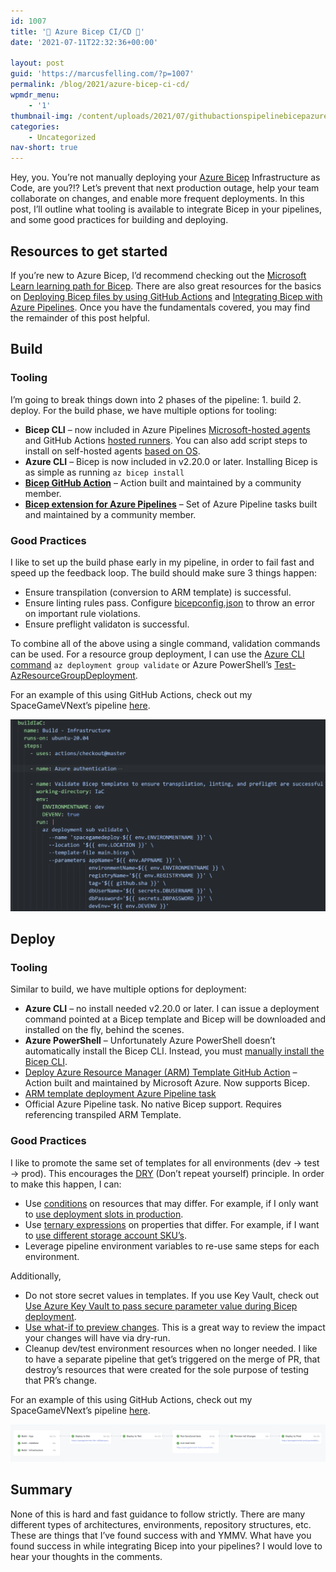```yaml
---
id: 1007
title: '💪 Azure Bicep CI/CD 🚀'
date: '2021-07-11T22:32:36+00:00'

layout: post
guid: 'https://marcusfelling.com/?p=1007'
permalink: /blog/2021/azure-bicep-ci-cd/
wpmdr_menu:
    - '1'
thumbnail-img: /content/uploads/2021/07/githubactionspipelinebicepazure.png
categories:
    - Uncategorized
nav-short: true
---
```



Hey, you. You’re not manually deploying your [Azure Bicep](https://docs.microsoft.com/en-us/azure/azure-resource-manager/bicep/overview) Infrastructure as Code, are you?!? Let’s prevent that next production outage, help your team collaborate on changes, and enable more frequent deployments. In this post, I’ll outline what tooling is available to integrate Bicep in your pipelines, and some good practices for building and deploying.

## Resources to get started

If you’re new to Azure Bicep, I’d recommend checking out the [Microsoft Learn learning path for Bicep](https://docs.microsoft.com/en-us/learn/paths/bicep-deploy/). There are also great resources for the basics on [Deploying Bicep files by using GitHub Actions](https://docs.microsoft.com/en-us/azure/azure-resource-manager/bicep/deploy-github-actions) and [Integrating Bicep with Azure Pipelines](https://docs.microsoft.com/en-us/azure/azure-resource-manager/bicep/add-template-to-azure-pipelines). Once you have the fundamentals covered, you may find the remainder of this post helpful.

## Build 

### Tooling

I’m going to break things down into 2 phases of the pipeline: 1. build 2. deploy. For the build phase, we have multiple options for tooling:

- **Bicep CLI** – now included in Azure Pipelines [Microsoft-hosted agents](https://docs.microsoft.com/en-us/azure/devops/pipelines/agents/hosted?view=azure-devops&tabs=yaml) and GitHub Actions [hosted runners](https://docs.github.com/en/actions/using-github-hosted-runners/about-github-hosted-runners). You can also add script steps to install on self-hosted agents [based on OS](https://docs.microsoft.com/en-us/azure/azure-resource-manager/bicep/install#install-manually).
- **Azure CLI** – Bicep is now included in v2.20.0 or later. Installing Bicep is as simple as running `az bicep install`
- [**Bicep GitHub Action**](https://github.com/marketplace/actions/bicep-build) – Action built and maintained by a community member.
- [**Bicep extension for Azure Pipelines**](https://marketplace.visualstudio.com/items?itemName=piraces.bicep-tasks) – Set of Azure Pipeline tasks built and maintained by a community member.

### Good Practices

I like to set up the build phase early in my pipeline, in order to fail fast and speed up the feedback loop. The build should make sure 3 things happen:

- Ensure transpilation (conversion to ARM template) is successful.
- Ensure linting rules pass. Configure [bicepconfig.json](https://docs.microsoft.com/en-us/azure/azure-resource-manager/bicep/linter#customize-linter) to throw an error on important rule violations.
- Ensure preflight validaton is successful.

To combine all of the above using a single command, validation commands can be used. For a resource group deployment, I can use the [Azure CLI command](https://docs.microsoft.com/cli/azure/deployment/group?view=azure-cli-latest#az_deployment_group_validate) `az deployment group validate` or Azure PowerShell’s [Test-AzResourceGroupDeployment](https://docs.microsoft.com/en-us/powershell/module/az.resources/test-azresourcegroupdeployment).

For an example of this using GitHub Actions, check out my SpaceGameVNext’s pipeline [here](https://github.com/MarcusFelling/demo-space-game-vnext/blob/12b081894b10b581bdfeaedfce69a0f5165891b3/.github/workflows/pipeline.yml#L83).

![](/content/uploads/2021/07/buildBicepValidatePipeline-1024x623.png)

## Deploy

### Tooling

Similar to build, we have multiple options for deployment:

- **Azure CLI** – no install needed v2.20.0 or later. I can issue a deployment command pointed at a Bicep template and Bicep will be downloaded and installed on the fly, behind the scenes.
- **Azure PowerShell** – Unfortunately Azure PowerShell doesn’t automatically install the Bicep CLI. Instead, you must [manually install the Bicep CLI](https://docs.microsoft.com/en-us/azure/azure-resource-manager/bicep/install#install-manually).
- [Deploy Azure Resource Manager (ARM) Template GitHub Action](https://github.com/marketplace/actions/deploy-azure-resource-manager-arm-template) – Action built and maintained by Microsoft Azure. Now supports Bicep.
- [ARM template deployment Azure Pipeline task](https://github.com/microsoft/azure-pipelines-tasks/tree/master/Tasks/AzureResourceManagerTemplateDeploymentV3) 
- Official Azure Pipeline task. No native Bicep support. Requires referencing transpiled ARM Template.

### Good Practices

I like to promote the same set of templates for all environments (dev -> test -> prod). This encourages the [DRY](https://en.wikipedia.org/wiki/Don%27t_repeat_yourself) (Don’t repeat yourself) principle. In order to make this happen, I can:

- Use [conditions](https://docs.microsoft.com/en-us/azure/azure-resource-manager/bicep/conditional-resource-deployment) on resources that may differ. For example, if I only want to [use deployment slots in production](https://github.com/MarcusFelling/Demo.SpaceGamevNext/blob/12b081894b10b581bdfeaedfce69a0f5165891b3/IaC/webapp.bicep#L96).
- Use [ternary expressions](https://docs.microsoft.com/en-us/azure/azure-resource-manager/bicep/operators-logical) on properties that differ. For example, if I want to [use different storage account SKU’s](https://github.com/Azure/bicep/blob/main/docs/tutorial/03-using-expressions.md#using-the-ternary-operator).
- Leverage pipeline environment variables to re-use same steps for each environment.

Additionally,

- Do not store secret values in templates. If you use Key Vault, check out [Use Azure Key Vault to pass secure parameter value during Bicep deployment](https://docs.microsoft.com/en-us/azure/azure-resource-manager/bicep/key-vault-parameter?tabs=azure-cli).
- [Use what-if to preview changes](https://docs.microsoft.com/en-us/learn/modules/arm-template-whatif/). This is a great way to review the impact your changes will have via dry-run.
- Cleanup dev/test environment resources when no longer needed. I like to have a separate pipeline that get’s triggered on the merge of PR, that destroy’s resources that were created for the sole purpose of testing that PR’s change.

For an example of this using GitHub Actions, check out my SpaceGameVNext’s pipeline [here](https://github.com/MarcusFelling/demo-space-game-vnext/blob/main/.github/workflows/pipeline.yml).

![](/content/uploads/2021/07/githubactionspipelinebicepazure-1024x123.png)

## Summary

None of this is hard and fast guidance to follow strictly. There are many different types of architectures, environments, repository structures, etc. These are things that I’ve found success with and YMMV. What have you found success in while integrating Bicep into your pipelines? I would love to hear your thoughts in the comments.